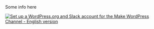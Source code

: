 Some info here


[![Set up a WordPress.org and Slack account for the Make WordPress Channel - English version](https://i9.ytimg.com/vi/XjO7sGhNJ9o/mq2.jpg)](//www.youtube.com/watch?v=XjO7sGhNJ9o "Set up a WordPress.org and Slack account for the Make WordPress Channel - English version")